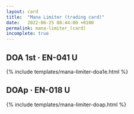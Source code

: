 ```yaml
---
layout: card
title:  "Mana Limiter (trading card)"
date:   2022-06-25 08:44:00 +0100
permalink: mana-limiter_(card)
incomplete: true
---
```


## DOA 1st &middot; EN-041 U

{% include templates/mana-limiter-doa1e.html %}


## DOAp &middot; EN-018 U

{% include templates/mana-limiter-doap.html %}
